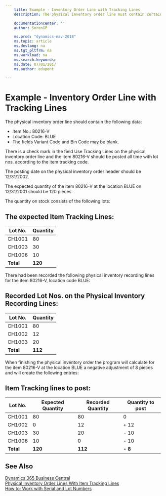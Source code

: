 ```yaml
---
    title: Example - Inventory Order Line with Tracking Lines
    description: The physical inventory order line must contain certain data.

    documentationcenter: ''
    author: SorenGP

    ms.prod: "dynamics-nav-2018"
    ms.topic: article
    ms.devlang: na
    ms.tgt_pltfrm: na
    ms.workload: na
    ms.search.keywords:
    ms.date: 07/01/2017
    ms.author: edupont

---
```

# Example - Inventory Order Line with Tracking Lines
The physical inventory order line should contain the following data:  

- Item No.: 80216-V  
- Location Code: BLUE  
- The fields Variant Code and Bin Code may be blank.  

There is a check mark in the field Use Tracking Lines on the physical inventory order line and the item 80216-V should be posted all time with lot nos. according to the item tracking code.  

The posting date on the physical inventory order header should be 12/31/2002.  

The expected quantity of the item 80216-V at the location BLUE on 12/31/2001 should be 120 pieces.  

The quantity on stock consists of the following lots:  

## The expected Item Tracking Lines:  

|**Lot No.**|**Quantity**|  
|-----------------|------------------|  
|CH1001|80|  
|CH1003|30|  
|CH1006|10|  
|**Total**|**120**|  

There had been recorded the following physical inventory recording lines for the item 80216-V, location code BLUE:  

## Recorded Lot Nos. on the Physical Inventory Recording Lines:  

|**Lot No.**|**Quantity**|  
|-----------------|------------------|  
|CH1001|80|  
|CH1002|12|  
|CH1003|20|  
|**Total**|**112**|  

When finishing the physical inventory order the program will calculate for the item 80216-V at the location BLUE a negative adjustment of 8 pieces and will create the following entries:  

## Item Tracking lines to post:  

|**Lot No.**|**Expected Quantity**|**Recorded Quantity**|**Quantity to post**|  
|-----------------|---------------------------|---------------------------|--------------------------|  
|CH1001|80|80|0|  
|CH1002|0|12|+ 12|  
|CH1003|30|20|- 10|  
|CH1006|10|0|- 10|  
|**Total**|**120**|**112**|**- 8**|  

## See Also
[Dynamics 365 Business Central](/dynamics365/business-central/)  
[Physical Inventory Order Lines With Item Tracking Lines](physical-inventory-order-lines-with-item-tracking-lines.md)  
 [How to: Work with Serial and Lot Numbers](../../inventory-how-work-item-tracking.md)
